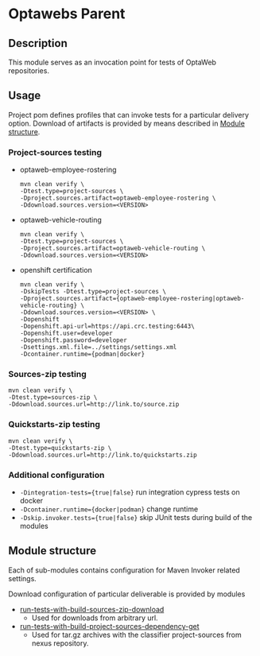 # Optawebs Parent

## Description
This module serves as an invocation point for tests of OptaWeb repositories.

## Usage
Project pom defines profiles that can invoke tests for a particular delivery option.
Download of artifacts is provided by means described in [Module structure](#module-structure).

### Project-sources testing
* optaweb-employee-rostering
  ```
  mvn clean verify \
  -Dtest.type=project-sources \
  -Dproject.sources.artifact=optaweb-employee-rostering \
  -Ddownload.sources.version=<VERSION>
  ```
* optaweb-vehicle-routing
  ```
  mvn clean verify \
  -Dtest.type=project-sources \
  -Dproject.sources.artifact=optaweb-vehicle-routing \
  -Ddownload.sources.version=<VERSION>
  ```
* openshift certification
  ```
  mvn clean verify \
  -DskipTests -Dtest.type=project-sources \
  -Dproject.sources.artifact={optaweb-employee-rostering|optaweb-vehicle-routing} \
  -Ddownload.sources.version=<VERSION> \
  -Dopenshift 
  -Dopenshift.api-url=https://api.crc.testing:6443\
  -Dopenshift.user=developer
  -Dopenshift.password=developer
  -Dsettings.xml.file=../settings/settings.xml
  -Dcontainer.runtime={podman|docker}
  ```
### Sources-zip testing
```
mvn clean verify \
-Dtest.type=sources-zip \
-Ddownload.sources.url=http://link.to/source.zip
```
### Quickstarts-zip testing
```
mvn clean verify \
-Dtest.type=quickstarts-zip \
-Ddownload.sources.url=http://link.to/quickstarts.zip
```
### Additional configuration
* `-Dintegration-tests={true|false}` run integration cypress tests on docker
* `-Dcontainer.runtime={docker|podman}` change runtime
* `-Dskip.invoker.tests={true|false}` skip JUnit tests during build of the modules 

## Module structure
Each of sub-modules contains configuration for Maven Invoker related settings.

Download configuration of particular deliverable is provided by modules
* [run-tests-with-build-sources-zip-download](../run-tests-with-build-sources-zip-download)
  * Used for downloads from arbitrary url.
* [run-tests-with-build-project-sources-dependency-get](../run-tests-with-build-project-sources-dependency-get)
  * Used for tar.gz archives with the classifier project-sources from nexus repository.
